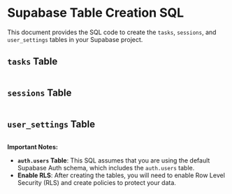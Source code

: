 # Supabase Table Creation SQL

This document provides the SQL code to create the `tasks`, `sessions`, and `user_settings` tables in your Supabase project.

## `tasks` Table

```sql
```

## `sessions` Table

```sql

```

## `user_settings` Table

```sql

```

**Important Notes:**

*   **`auth.users` Table**: This SQL assumes that you are using the default Supabase Auth schema, which includes the `auth.users` table.
*   **Enable RLS**: After creating the tables, you will need to enable Row Level Security (RLS) and create policies to protect your data.
